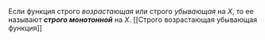 Если функция строго _возрастающая_ или строго _убывающая_ на $X$, то ее называют ___строго монотонной___ на $X$.
[[Строго возрастающая убывающая функция]]
